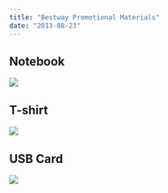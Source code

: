 ```yaml
---
title: "Bestway Promotional Materials"
date: "2013-08-23"
---
```


## Notebook

![](https://bradford.digital/bradford-digital/wp-content/uploads/bestway-promotional_notebook.jpg)

## T-shirt

![](https://bradford.digital/bradford-digital/wp-content/uploads/bestway-promotional_t-shirt.jpg)

## USB Card

![](https://bradford.digital/bradford-digital/wp-content/uploads/bestway-promotional_usb-card.jpg)
